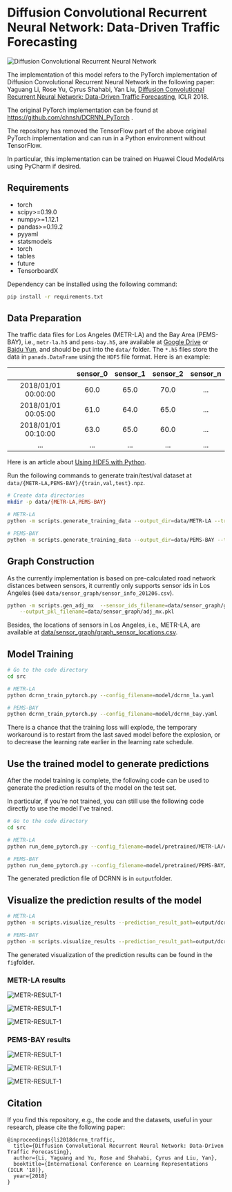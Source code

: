 # Diffusion Convolutional Recurrent Neural Network: Data-Driven Traffic Forecasting

![Diffusion Convolutional Recurrent Neural Network](fig/model_architecture.jpg "Model Architecture")

The implementation of this model refers to the PyTorch implementation of Diffusion Convolutional Recurrent Neural Network in the following paper: Yaguang Li, Rose Yu, Cyrus Shahabi, Yan Liu, [Diffusion Convolutional Recurrent Neural Network: Data-Driven Traffic Forecasting](https://arxiv.org/abs/1707.01926), ICLR 2018.

The original PyTorch implementation can be found at https://github.com/chnsh/DCRNN_PyTorch .

The repository has removed the TensorFlow part of the  above original PyTorch implementation  and can run in a Python environment without TensorFlow.

In particular, this implementation can be trained on Huawei Cloud ModelArts using PyCharm if desired.


## Requirements
* torch
* scipy>=0.19.0
* numpy>=1.12.1
* pandas>=0.19.2
* pyyaml
* statsmodels
* torch
* tables
* future
* TensorboardX

Dependency can be installed using the following command:
```bash
pip install -r requirements.txt
```




## Data Preparation
The traffic data files for Los Angeles (METR-LA) and the Bay Area (PEMS-BAY), i.e., `metr-la.h5` and `pems-bay.h5`, are available at [Google Drive](https://drive.google.com/open?id=10FOTa6HXPqX8Pf5WRoRwcFnW9BrNZEIX) or [Baidu Yun](https://pan.baidu.com/s/14Yy9isAIZYdU__OYEQGa_g), and should be
put into the `data/` folder.
The `*.h5` files store the data in `panads.DataFrame` using the `HDF5` file format. Here is an example:

|                     | sensor_0 | sensor_1 | sensor_2 | sensor_n |
|:-------------------:|:--------:|:--------:|:--------:|:--------:|
| 2018/01/01 00:00:00 |   60.0   |   65.0   |   70.0   |    ...   |
| 2018/01/01 00:05:00 |   61.0   |   64.0   |   65.0   |    ...   |
| 2018/01/01 00:10:00 |   63.0   |   65.0   |   60.0   |    ...   |
|         ...         |    ...   |    ...   |    ...   |    ...   |


Here is an article about [Using HDF5 with Python](https://medium.com/@jerilkuriakose/using-hdf5-with-python-6c5242d08773).

Run the following commands to generate train/test/val dataset at  `data/{METR-LA,PEMS-BAY}/{train,val,test}.npz`.
```bash
# Create data directories
mkdir -p data/{METR-LA,PEMS-BAY}

# METR-LA
python -m scripts.generate_training_data --output_dir=data/METR-LA --traffic_df_filename=data/metr-la.h5

# PEMS-BAY
python -m scripts.generate_training_data --output_dir=data/PEMS-BAY --traffic_df_filename=data/pems-bay.h5
```

## Graph Construction
 As the currently implementation is based on pre-calculated road network distances between sensors, it currently only
 supports sensor ids in Los Angeles (see `data/sensor_graph/sensor_info_201206.csv`).
```bash
python -m scripts.gen_adj_mx  --sensor_ids_filename=data/sensor_graph/graph_sensor_ids.txt --normalized_k=0.1\
    --output_pkl_filename=data/sensor_graph/adj_mx.pkl
```
Besides, the locations of sensors in Los Angeles, i.e., METR-LA, are available at [data/sensor_graph/graph_sensor_locations.csv](https://github.com/liyaguang/DCRNN/blob/master/data/sensor_graph/graph_sensor_locations.csv).


## Model Training
```bash
# Go to the code directory
cd src

# METR-LA
python dcrnn_train_pytorch.py --config_filename=model/dcrnn_la.yaml

# PEMS-BAY
python dcrnn_train_pytorch.py --config_filename=model/dcrnn_bay.yaml
```

There is a chance that the training loss will explode, the temporary workaround is to restart from the last saved model before the explosion, or to decrease the learning rate earlier in the learning rate schedule. 

## Use the trained model to generate predictions

After the model training is complete, the following code can be used to generate the prediction results of the model on the test set.

In particular, if you're not trained, you can still use the following code directly to use the model I've trained.

```bash
# Go to the code directory
cd src

# METR-LA
python run_demo_pytorch.py --config_filename=model/pretrained/METR-LA/config.yaml --output_filename=dcrnn_prediction_la.npz

# PEMS-BAY
python run_demo_pytorch.py --config_filename=model/pretrained/PEMS-BAY/config.yaml --output_filename=dcrnn_prediction_bay.npz
```

The generated prediction file of DCRNN is in `output`folder.

## Visualize the prediction results of the model
```bash
# METR-LA
python -m scripts.visualize_results --prediction_result_path=output/dcrnn_predictions_la.npz --save=fig/METR-LA

# PEMS-BAY
python -m scripts.visualize_results --prediction_result_path=output/dcrnn_predictions_bay.npz --save=fig/PEMS-BAY
```

The generated visualization of the prediction results can be found in the `fig`folder.

### METR-LA results

![METR-RESULT-1](./fig/METR-LA/Figure_1.png)

![METR-RESULT-1](./fig/METR-LA/Figure_2.png)

![METR-RESULT-1](./fig/METR-LA/Figure_3.png)

### PEMS-BAY results

![METR-RESULT-1](./fig/PEMS-BAY/Figure_1.png)

![METR-RESULT-1](./fig/PEMS-BAY/Figure_2.png)

![METR-RESULT-1](./fig/PEMS-BAY/Figure_3.png)


## Citation

If you find this repository, e.g., the code and the datasets, useful in your research, please cite the following paper:
```
@inproceedings{li2018dcrnn_traffic,
  title={Diffusion Convolutional Recurrent Neural Network: Data-Driven Traffic Forecasting},
  author={Li, Yaguang and Yu, Rose and Shahabi, Cyrus and Liu, Yan},
  booktitle={International Conference on Learning Representations (ICLR '18)},
  year={2018}
}
```
